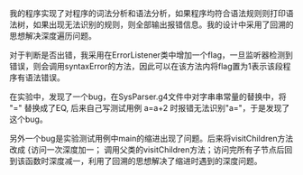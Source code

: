 我的程序实现了对程序的词法分析和语法分析，如果程序均符合语法规则则打印语法树，如果出现无法识别的规则，则全部输出报错信息。我的设计中采用了回溯的思想解决深度遍历问题。

对于判断是否出错，我采用在ErrorListener类中增加一个flag，一旦监听器检测到错误，则会调用syntaxError的方法，因此可以在该方法内将flag置为1表示该段程序有语法错误。

在实验中，发现了一个bug，在SysParser.g4文件中对字串串常量的替换中，将 "=" 替换成了EQ, 后来自己写测试用例 a=a+2 时报错无法识别"a="，于是发现了这个bug。

另外一个bug是实验测试用例中main的缩进出现了问题。后来将visitChildren方法改成  {访问一次深度加一； 调用父类的visitChildren方法；访问完所有子节点后回到该函数时深度减一，利用了回溯的思想解决了缩进时遇到的深度问题。  